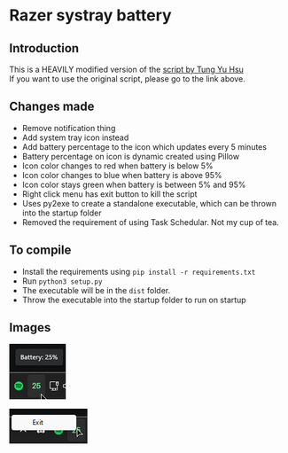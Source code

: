 # Razer systray battery

## Introduction

This is a HEAVILY modified version of the [script by Tung Yu Hsu](https://github.com/hsutungyu/razer-mouse-battery-windows)  
If you want to use the original script, please go to the link above.

## Changes made

- Remove notification thing
- Add system tray icon instead
- Add battery percentage to the icon which updates every 5 minutes
- Battery percentage on icon is dynamic created using Pillow
- Icon color changes to red when battery is below 5%
- Icon color changes to blue when battery is above 95%
- Icon color stays green when battery is between 5% and 95%
- Right click menu has exit button to kill the script
- Uses py2exe to create a standalone executable, which can be thrown into the startup folder
- Removed the requirement of using Task Schedular. Not my cup of tea.

## To compile

- Install the requirements using `pip install -r requirements.txt`
- Run `python3 setup.py`
- The executable will be in the `dist` folder.
- Throw the executable into the startup folder to run on startup


## Images

![Tray](./images/title-tray.png)


![Tray](./images/menu-exit.png)

